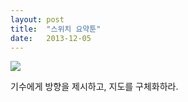 ```yaml
---
layout: post
title:  "스위치 요약툰"
date:   2013-12-05
---
```


<img src="{{ site.baseurl }}/assets/img/tumblr_inline_mxapdvu7vt1qzc245.jpg" />

기수에게 방향을 제시하고, 지도를 구체화하라.
